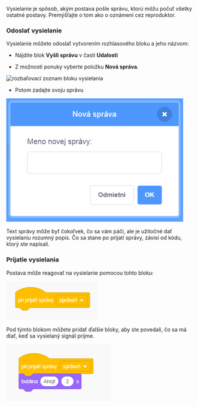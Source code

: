 Vysielanie je spôsob, akým postava pošle správu, ktorú môžu počuť všetky ostatné postavy. Premýšľajte o tom ako o oznámení cez reproduktor.

### Odoslať vysielanie

Vysielanie môžete odoslať vytvorením rozhlasového bloku a jeho názvom:

+ Nájdite blok **Vyšli správu** v časti **Udalosti**

+ Z možností ponuky vyberte položku **Nová správa**.

![rozbaľovací zoznam bloku vysielania](obrazok/broadcast-block.png)

+ Potom zadajte svoju správu

![Vytvorenie vysielania](images/new-broadcast.png)

Text správy môže byť čokoľvek, čo sa vám páči, ale je užitočné dať vysielaniu rozumný popis. Čo sa stane po prijatí správy, závisí od kódu, ktorý ste napísali.

### Prijatie vysielania

Postava môže reagovať na vysielanie pomocou tohto bloku:

![Prijatie vysielania](images/receive-a-broadcast.png)

Pod týmto blokom môžete pridať ďalšie bloky, aby ste povedali, čo sa má diať, keď sa vysielaný signál prijme.

![Príklad prijatia správy](images/receive-example.png)